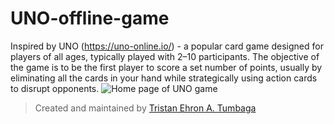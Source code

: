 # UNO-offline-game
Inspired by UNO (https://uno-online.io/) - a popular card game designed for players of all ages, typically played with 2–10 participants.
The objective of the game is to be the first player to score a set number of points, usually by eliminating all the cards in your hand while strategically using action cards to disrupt opponents.
![Home page of UNO game](https://github.com/user-attachments/assets/051e36c0-3dd4-45f1-a633-90ce5f1ce9ab)





> Created and maintained by [Tristan Ehron A. Tumbaga](https://github.com/Etan31)
